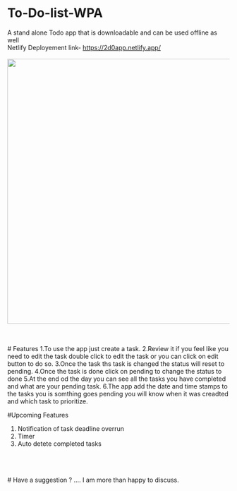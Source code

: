 # To-Do-list-WPA
A stand alone Todo app that is downloadable and can be used offline as well 
<br/>
Netlify Deployement link- https://2d0app.netlify.app/
<br/>
<br/>
<img src="https://i.ibb.co/GMsSnZq/git.jpg" height="600px" width="930px">

<br/>
<br/>
# Features
1.To use the app just create a task.
2.Review it if you feel like you need to edit the task double click to edit the task or you can click on edit button to do so.
3.Once the task ths task is changed the status will reset to pending.
4.Once the task is done click on pending to change the status to done 
5.At the end od the day you can see all the tasks you have completed and what are your pending task.
6.The app add the date and time stamps to the tasks you is somthing goes pending you will know when it was creadted and which task to prioritize.

#Upcoming Features

1. Notification of task deadline overrun
2. Timer
3. Auto detete completed tasks
<br/>
<br/>
<br/>
# Have a suggestion ? .... I am more than happy to discuss.
